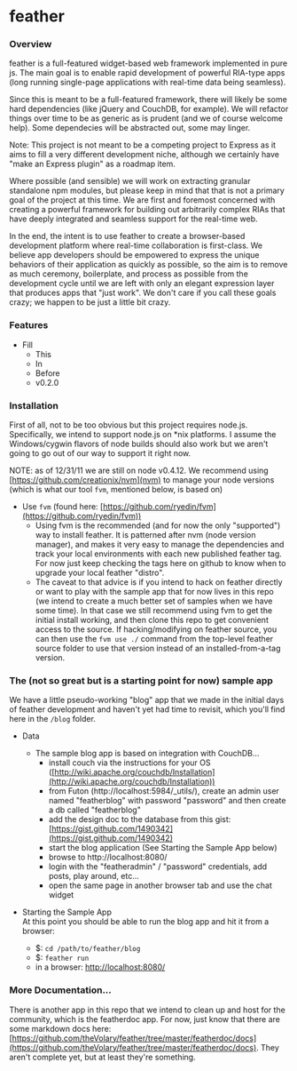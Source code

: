 feather
======  

### Overview
feather is a full-featured widget-based web framework implemented in pure js. 
The main goal is to enable rapid development of powerful RIA-type apps (long running single-page applications with real-time data being seamless).

Since this is meant to be a full-featured framework, there will likely be some hard dependencies (like jQuery and CouchDB, for example). We will refactor things over time to be as generic as is prudent (and we of course welcome help). Some dependecies will be abstracted out, some may linger.

Note: This project is not meant to be a competing project to Express as it aims to fill a very different development niche, although we certainly have "make an Express plugin" as a roadmap item.

Where possible (and sensible) we will work on extracting granular standalone npm modules, but please keep in mind that that is not a primary goal of the project at this time. We are first and foremost concerned with creating a powerful framework for building out arbitrarily complex RIAs that have deeply integrated and seamless support for the real-time web.

In the end, the intent is to use feather to create a browser-based development platform where real-time collaboration is first-class. We believe app developers should be empowered to express the unique behaviors of their application as quickly as possible, so the aim is to remove as much ceremony, boilerplate, and process as possible from the development cycle until we are left with only an elegant expression layer that produces apps that "just work". We don't care if you call these goals crazy; we happen to be just a little bit crazy.

### Features

- Fill
  - This
  - In
  - Before
  - v0.2.0

### Installation
First of all, not to be too obvious but this project requires node.js. Specifically, we intend to support node.js on *nix platforms. I assume the Windows/cygwin flavors of node builds should also work but we aren't going to go out of our way to support it right now.

NOTE: as of 12/31/11 we are still on node v0.4.12. We recommend using [https://github.com/creationix/nvm](nvm) to manage your node versions (which is what our tool `fvm`, mentioned below, is based on)

- Use `fvm` (found here: [https://github.com/ryedin/fvm](https://github.com/ryedin/fvm))
  - Using fvm is the recommended (and for now the only "supported") way to install feather. It is patterned after nvm (node version manager), and makes it very easy to manage the dependencies and track your local environments with each new published feather tag. For now just keep checking the tags here on github to know when to upgrade your local feather "distro".
  - The caveat to that advice is if you intend to hack on feather directly or want to play with the sample app that for now lives in this repo (we intend to create a much better set of samples when we have some time). In that case we still recommend using fvm to get the initial install working, and then clone this repo to get convenient access to the source. If hacking/modifying on feather source, you can then use the `fvm use ./` command from the top-level feather source folder to use that version instead of an installed-from-a-tag version.

### The (not so great but is a starting point for now) sample app
We have a little pseudo-working "blog" app that we made in the initial days of feather development and haven't yet had time to revisit, which you'll find here in the `/blog` folder. 

- Data
  - The sample blog app is based on integration with CouchDB...  
      - install couch via the instructions for your OS ([http://wiki.apache.org/couchdb/Installation](http://wiki.apache.org/couchdb/Installation))
      - from Futon (http://localhost:5984/_utils/), create an admin user named "featherblog" with password "password" and then create a db called "featherblog"
      - add the design doc to the database from this gist: [https://gist.github.com/1490342](https://gist.github.com/1490342)
      - start the blog application (See Starting the Sample App below)
      - browse to http://localhost:8080/
      - login with the "featheradmin" / "password" credentials, add posts, play around, etc...
      - open the same page in another browser tab and use the chat widget

- Starting the Sample App  
At this point you should be able to run the blog app and hit it from a browser:  
  - $: `cd /path/to/feather/blog`
  - $: `feather run` 
  - in a browser: [http://localhost:8080/](http://localhost:8080/) 

### More Documentation...
There is another app in this repo that we intend to clean up and host for the community, which is the featherdoc app. For now, just know that there are some markdown docs here: [https://github.com/theVolary/feather/tree/master/featherdoc/docs](https://github.com/theVolary/feather/tree/master/featherdoc/docs). They aren't complete yet, but at least they're something. 

